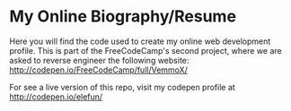 # My Online Biography/Resume

Here you will find the code used to create my online web development profile. This is part of the FreeCodeCamp's second project, where we are asked to reverse engineer the following website: http://codepen.io/FreeCodeCamp/full/VemmoX/

For see a live version of this repo, visit my codepen profile at http://codepen.io/elefun/